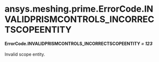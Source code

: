 <a id="ansys-meshing-prime-errorcode-invalidprismcontrols-incorrectscopeentity"></a>

# ansys.meshing.prime.ErrorCode.INVALIDPRISMCONTROLS_INCORRECTSCOPEENTITY

<a id="ansys.meshing.prime.ErrorCode.INVALIDPRISMCONTROLS_INCORRECTSCOPEENTITY"></a>

#### ErrorCode.INVALIDPRISMCONTROLS_INCORRECTSCOPEENTITY *= 123*

Invalid scope entity.

<!-- !! processed by numpydoc !! -->
